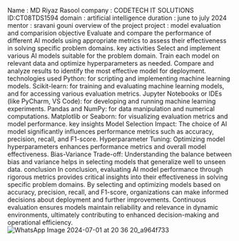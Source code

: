 Name : MD Riyaz Rasool
company : CODETECH IT SOLUTIONS
 ID:CT08TDS1594
domain : artificial intelligence
duration : june to july 2024
mentor : sravani gouni
overview of the project
project : model evaluation and comparision
objective
Evaluate and compare the performance of different AI models using appropriate metrics to assess their effectiveness in solving specific problem domains.
key activities
Select and implement various AI models suitable for the problem domain.
Train each model on relevant data and optimize hyperparameters as needed.
Compare and analyze results to identify the most effective model for deployment.
technologies used
Python: for scripting and implementing machine learning models.
Scikit-learn: for training and evaluating machine learning models, and for accessing various evaluation metrics.
Jupyter Notebooks or IDEs (like PyCharm, VS Code): for developing and running machine learning experiments.
Pandas and NumPy: for data manipulation and numerical computations.
Matplotlib or Seaborn: for visualizing evaluation metrics and model performance.
key insights
Model Selection Impact: The choice of AI model significantly influences performance metrics such as accuracy, precision, recall, and F1-score.
Hyperparameter Tuning: Optimizing model hyperparameters enhances performance metrics and overall model effectiveness.
Bias-Variance Trade-off: Understanding the balance between bias and variance helps in selecting models that generalize well to unseen data.
conclusion
In conclusion, evaluating AI model performance through rigorous metrics provides critical insights into their effectiveness in solving specific problem domains. By selecting and optimizing models based on accuracy, precision, recall, and F1-score, organizations can make informed decisions about deployment and further improvements. Continuous evaluation ensures models maintain reliability and relevance in dynamic environments, ultimately contributing to enhanced decision-making and operational efficiency.
![WhatsApp Image 2024-07-01 at 20 36 20_a964f733](https://github.com/riyazrasool/task2/assets/160275804/79b152d7-e864-4f6a-b2a1-db2e20676adf)

